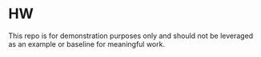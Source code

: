 # HW

This repo is for demonstration purposes only and should not be leveraged as an example or baseline for meaningful work.
